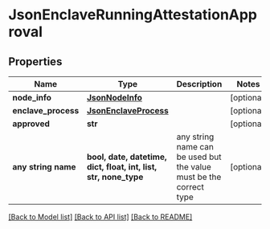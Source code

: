 # JsonEnclaveRunningAttestationApproval


## Properties
Name | Type | Description | Notes
------------ | ------------- | ------------- | -------------
**node_info** | [**JsonNodeInfo**](JsonNodeInfo.md) |  | [optional] 
**enclave_process** | [**JsonEnclaveProcess**](JsonEnclaveProcess.md) |  | [optional] 
**approved** | **str** |  | [optional] 
**any string name** | **bool, date, datetime, dict, float, int, list, str, none_type** | any string name can be used but the value must be the correct type | [optional]

[[Back to Model list]](../README.md#documentation-for-models) [[Back to API list]](../README.md#documentation-for-api-endpoints) [[Back to README]](../README.md)


